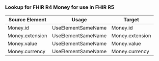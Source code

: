 ### Lookup for FHIR R4 Money for use in FHIR R5

| Source Element | Usage | Target |
| -------------- | ----- | ------ |
| Money.id | UseElementSameName | Money.id |
| Money.extension | UseElementSameName | Money.extension |
| Money.value | UseElementSameName | Money.value |
| Money.currency | UseElementSameName | Money.currency |
